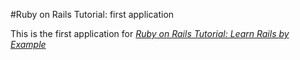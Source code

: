 #Ruby on Rails Tutorial: first application

This is the first application for
[*Ruby on Rails Tutorial: Learn Rails by Example*](http://railstutorial.org)
